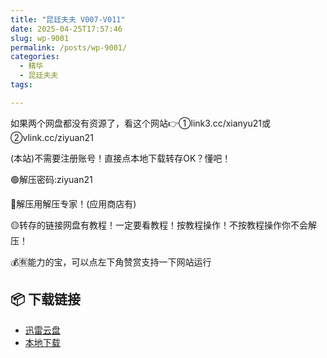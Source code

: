 ```yaml
---
title: "昆廷夫夫 V007-V011"
date: 2025-04-25T17:57:46
slug: wp-9001
permalink: /posts/wp-9001/
categories:
  - 精华
  - 昆廷夫夫
tags:

---
```


如果两个网盘都没有资源了，看这个网站👉①link3.cc/xianyu21或②vlink.cc/ziyuan21

(本站)不需要注册账号！直接点本地下载转存OK？懂吧！

🟢解压密码:ziyuan21

🔵解压用解压专家！(应用商店有)

🟡转存的链接网盘有教程！一定要看教程！按教程操作！不按教程操作你不会解压！

💰🈶能力的宝，可以点左下角赞赏支持一下网站运行

## 📦 下载链接
- [迅雷云盘](https://blziyuan21.com/pay-download/9001?key=7c02314892&down_id=0)
- [本地下载](https://blziyuan21.com/pay-download/9001?key=7c02314892&down_id=1)

